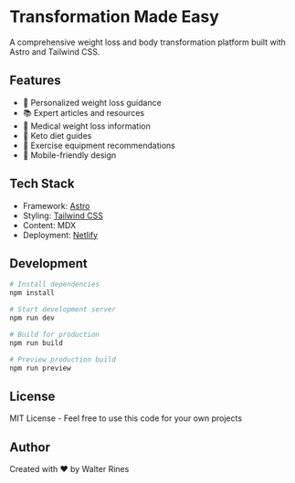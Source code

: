 # Transformation Made Easy

A comprehensive weight loss and body transformation platform built with Astro and Tailwind CSS.

## Features

- 🎯 Personalized weight loss guidance
- 📚 Expert articles and resources
- 🏥 Medical weight loss information
- 🥗 Keto diet guides
- 💪 Exercise equipment recommendations
- 📱 Mobile-friendly design

## Tech Stack

- Framework: [Astro](https://astro.build)
- Styling: [Tailwind CSS](https://tailwindcss.com)
- Content: MDX
- Deployment: [Netlify](https://netlify.com)

## Development

```bash
# Install dependencies
npm install

# Start development server
npm run dev

# Build for production
npm run build

# Preview production build
npm run preview
```

## License

MIT License - Feel free to use this code for your own projects

## Author

Created with ❤️ by Walter Rines
